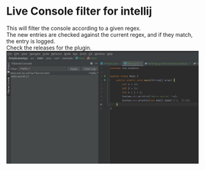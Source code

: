 # Live Console filter for intellij

This will filter the console according to a given regex.  
The new entries are checked against the current regex, and if they match, the entry is logged.  
Check the releases for the plugin.  
![screenshot](./screenshot.jpg)